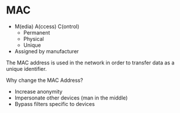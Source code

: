 # MAC

- M(edia) A(ccess) C(ontrol)
  - Permanent
  - Physical
  - Unique
- Assigned by manufacturer

The MAC address is used in the network in order to transfer data as a unique identifier.

Why change the MAC Address?

- Increase anonymity
- Impersonate other devices (man in the middle)
- Bypass filters specific to devices
